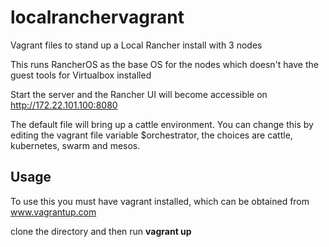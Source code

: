 # localranchervagrant
Vagrant files to stand up a Local Rancher install with 3 nodes

This runs RancherOS as the base OS for the nodes which doesn't have the guest tools for Virtualbox installed

Start the server and the Rancher UI will become accessible on http://172.22.101.100:8080

The default file will bring up a cattle environment. You can change this by editing the vagrant file variable $orchestrator, the choices are cattle, kubernetes, swarm and mesos.

## Usage

To use this you must have vagrant installed, which can be obtained from www.vagrantup.com

clone the directory and then run **vagrant up**
